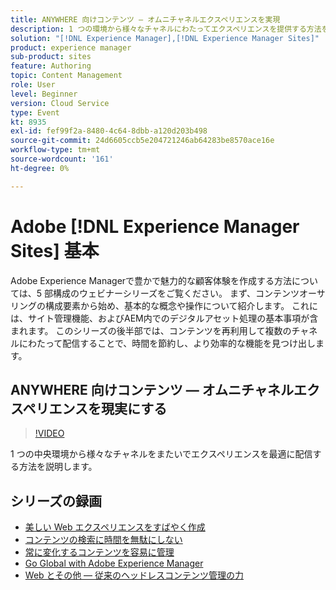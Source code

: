 ```yaml
---
title: ANYWHERE 向けコンテンツ — オムニチャネルエクスペリエンスを実現
description: 1 つの環境から様々なチャネルにわたってエクスペリエンスを提供する方法を学ぶ
solution: "[!DNL Experience Manager],[!DNL Experience Manager Sites]"
product: experience manager
sub-product: sites
feature: Authoring
topic: Content Management
role: User
level: Beginner
version: Cloud Service
type: Event
kt: 8935
exl-id: fef99f2a-8480-4c64-8dbb-a120d203b498
source-git-commit: 24d6605ccb5e204721246ab64283be8570ace16e
workflow-type: tm+mt
source-wordcount: '161'
ht-degree: 0%

---
```


# Adobe [!DNL Experience Manager Sites] 基本

Adobe Experience Managerで豊かで魅力的な顧客体験を作成する方法については、5 部構成のウェビナーシリーズをご覧ください。 まず、コンテンツオーサリングの構成要素から始め、基本的な概念や操作について紹介します。 これには、サイト管理機能、およびAEM内でのデジタルアセット処理の基本事項が含まれます。 このシリーズの後半部では、コンテンツを再利用して複数のチャネルにわたって配信することで、時間を節約し、より効率的な機能を見つけ出します。

## ANYWHERE 向けコンテンツ — オムニチャネルエクスペリエンスを現実にする

>[!VIDEO](https://video.tv.adobe.com/v/336982/?quality=12&learn=on&hidetitle=true)

1 つの中央環境から様々なチャネルをまたいでエクスペリエンスを最適に配信する方法を説明します。

## シリーズの録画

* [美しい Web エクスペリエンスをすばやく作成](authoring-fundamentals.md)
* [コンテンツの検索に時間を無駄にしない](media-library-administration.md)
* [常に変化するコンテンツを容易に管理](collaboration-tools.md)
* [Go Global with Adobe Experience Manager](multi-site-management-web-translation.md)
* [Web とその他 — 従来のヘッドレスコンテンツ管理の力](traditional-headless-content-management.md)
